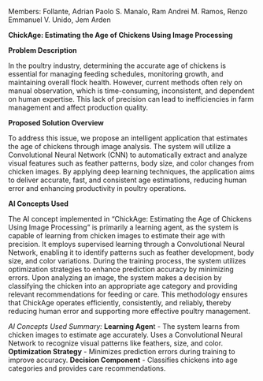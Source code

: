 Members:
Follante, Adrian Paolo S.
Manalo, Ram Andrei M.
Ramos, Renzo Emmanuel V.
Unido, Jem Arden 

**ChickAge: Estimating the Age of Chickens Using Image Processing**


**Problem Description**

In the poultry industry, determining the accurate age of chickens is essential for managing feeding schedules, monitoring growth, and maintaining overall flock health. However, current methods often rely on manual observation, which is time-consuming, inconsistent, and dependent on human expertise. This lack of precision can lead to inefficiencies in farm management and affect production quality.

**Proposed Solution Overview**

To address this issue, we propose an intelligent application that estimates the age of chickens through image analysis. The system will utilize a Convolutional Neural Network (CNN) to automatically extract and analyze visual features such as feather patterns, body size, and color changes from chicken images. By applying deep learning techniques, the application aims to deliver accurate, fast, and consistent age estimations, reducing human error and enhancing productivity in poultry operations.

**AI Concepts Used**

The AI concept implemented in “ChickAge: Estimating the Age of Chickens Using Image Processing”  is primarily a learning agent, as the system is capable of learning from chicken images to estimate their age with precision. It employs supervised learning through a Convolutional Neural Network, enabling it to identify patterns such as feather development, body size, and color variations. During the training process, the system utilizes optimization strategies to enhance prediction accuracy by minimizing errors. Upon analyzing an image, the system makes a decision by classifying the chicken into an appropriate age category and providing relevant recommendations for feeding or care. This methodology ensures that ChickAge operates efficiently, consistently, and reliably, thereby reducing human error and supporting more effective poultry management.


_AI Concepts Used Summary:_
**Learning Agen**t - The system learns from chicken images to estimate age accurately. Uses a Convolutional Neural Network to recognize visual patterns like feathers, size, and color.
**Optimization Strategy**  - Minimizes prediction errors during training to improve accuracy.
**Decision Component** - Classifies chickens into age categories and provides care recommendations.


